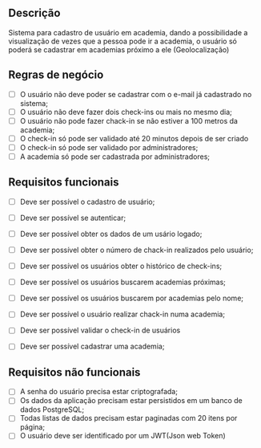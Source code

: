 ## Descrição

Sistema para cadastro de usuário em academia, dando a possibilidade a visualização de vezes que a pessoa pode ir a academia, o usuário só poderá se cadastrar em academias próximo a ele (Geolocalização)

## Regras de negócio
- [ ] O usuário não deve poder se cadastrar com o e-mail já cadastrado no sistema;
- [ ] O usuário não deve fazer dois check-ins ou mais no mesmo dia;
- [ ] O usuário não pode fazer chack-in se não estiver a 100 metros da academia;
- [ ] O check-in só pode ser validado até 20 minutos depois de ser criado
- [ ] O check-in só pode ser validado por administradores;
- [ ] A academia só pode ser cadastrada por administradores;

## Requisitos funcionais
- [ ] Deve ser possível o cadastro de usuário;
- [ ] Deve ser possível se autenticar;
- [ ] Deve ser possível obter os dados de um usário logado;
- [ ] Deve ser possível obter o número de chack-in realizados pelo usuário;
- [ ] Deve ser possível os usuários obter o histórico de check-ins;
- [ ] Deve ser possível os usuários buscarem academias próximas;
- [ ] Deve ser possível os usuários buscarem por academias pelo nome;
- [ ] Deve ser possível o usuário realizar chack-in numa academia;
- [ ]  Deve ser possível validar o check-in de usuários
- [ ] Deve ser possível cadastrar uma academia;


## Requisitos não funcionais
- [ ] A senha do usuário precisa estar criptografada;
- [ ] Os dados da aplicação precisam estar persistidos em um banco de dados PostgreSQL;
- [ ] Todas listas de dados precisam estar paginadas com 20 itens por página;
- [ ] O usuário deve ser identificado por um JWT(Json web Token)